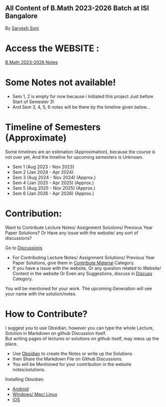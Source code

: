 

## All Content of B.Math 2023-2026 Batch at ISI Bangalore
By [Sarvesh Soni](https://meditatedbison.github.io/MyPortfolio/)

# Access the WEBSITE :
[B.Math 2023-2026 Notes](https://meditatedbison.github.io/B.Math-2023-2026-Notes/)




# Some Notes not available!
- Sem 1, 2 is empty for now because i Initiated this project Just before Start of Semester 3!
- And Sem 3, 4, 5, 6 notes will be there by the timeline given below...
  
# Timeline of Semesters (Approximate)
Some timelines are an estimation (Approximation), because the course is not over yet, And the timeline for upcoming semesters is Unknown.
- Sem 1 (Aug 2023 - Nov 2023)
- Sem 2 (Jan 2024 - Apr 2024)
- Sem 3 (Aug 2024 - Nov 2024) (Approx.)
- Sem 4 (Jan 2025 - Apr 2025) (Approx.)
- Sem 5 (Aug 2025 - Nov 2025) (Approx.)
- Sem 6 (Jan 2026 - Apr 2026) (Approx.)

# Contribution:
Want to Contribute Lecture Notes/ Assignment Solutions/ Previous Year Paper Solutions? Or Have any issue with the website/ any sort of discussions? <br />
 
Go to [Discussions](https://github.com/MeditatedBison/B.Math-2023-2026-Notes/discussions) 
- For Contributing Lecture Notes/ Assignment Solutions/ Previous Year Paper Solutions, give them in [Contribute Material](https://github.com/MeditatedBison/B.Math-2023-2026-Notes/discussions/categories/contribute-material) Category.
- If you have a issue with the website, Or any question related to Website/ Content in the website Or Even any Suggestions, discuss in [Discuss](https://github.com/MeditatedBison/B.Math-2023-2026-Notes/discussions/categories/discuss) Category.

You will be mentioned for your work.
The upcoming Generation will see your name with the solution/notes.

# How to Contribute?
I suggest you to use Obsidian, 
however you can type the whole Lecture, Solution in Markdown on github Discussion itself.  
But writing pages of lectures or solutions on github itself, may mess up the place.

- Use [Obsidian](https://obsidian.md/) to create the Notes or write up the Solutions
- then Share the Markdown File on Github Discussions.
- You will be Mentioned for your contribution in the website notes/solutions.

Installing Obsidian:
- [Android](https://play.google.com/store/apps/details?id=md.obsidian)
- [Windows/ Mac/ Linux](https://obsidian.md/)
- [iOS](https://apps.apple.com/us/app/obsidian-connected-notes/id1557175442)

